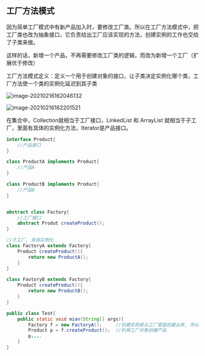 ## 工厂方法模式

因为简单工厂模式中有新产品加入时，要修改工厂类。所以在工厂方法模式中，把工厂类也改为抽象接口，它负责给出工厂应该实现的方法，创建实例的工作也交给了子类来做。

这样的话，新增一个产品，不再需要修改工厂类的逻辑，而改为新增一个工厂（扩展优于修改）



工厂方法模式定义：定义一个用于创建对象的接口，让子类决定实例化哪个类，工厂方法使一个类的实例化延迟到其子类

![image-20210216162046132](C:\Users\dingc\AppData\Roaming\Typora\typora-user-images\image-20210216162046132.png)



![image-20210216162201521](C:\Users\dingc\AppData\Roaming\Typora\typora-user-images\image-20210216162201521.png)



在集合中，Collection就相当于工厂接口，LinkedList 和 ArrayList 就相当于子工厂，里面有具体的实例化方法，Iterator是产品接口。



~~~java
interface Product{
    //产品接口
}

class ProductA implements Product{
    //产品A
}

class ProductB implements Product{
    //产品B
}


abstract class Factory{
    //工厂接口
    abstract Produt createProduct();
}

//子工厂, 具体实例化
class FactoryA extends Factory{
    Product createProduct(){
        return new ProductA();
    }
}

class FavtoryB extends Factory{
    Product createProduct(){
        return new ProductB();
    }
}

public class Test{
    public static void mian(String[] args){
        Factory f = new FactoryA();		//创建实例是从工厂里面创建出来, 所以第一步要创建工厂对象
        Product p = f.createProduct();	//利用工厂对象创建产品
        p....
    }
}



~~~



